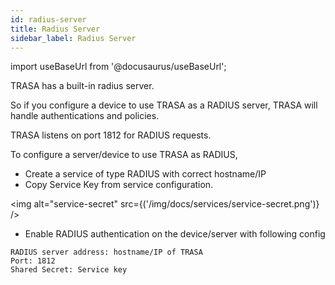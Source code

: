 ```yaml
---
id: radius-server
title: Radius Server
sidebar_label: Radius Server
---
```


import useBaseUrl from '@docusaurus/useBaseUrl';


TRASA has a built-in radius server.

So if you configure a device to use TRASA as a RADIUS server, TRASA will handle authentications and policies. 

TRASA listens on port 1812 for RADIUS requests. 

To configure a server/device to use TRASA as RADIUS, 
* Create a service of type RADIUS with correct hostname/IP
* Copy Service Key from service configuration.

<img  alt="service-secret" src={('/img/docs/services/service-secret.png')} />

* Enable RADIUS authentication on the device/server with following config
```
RADIUS server address: hostname/IP of TRASA
Port: 1812
Shared Secret: Service key
```


